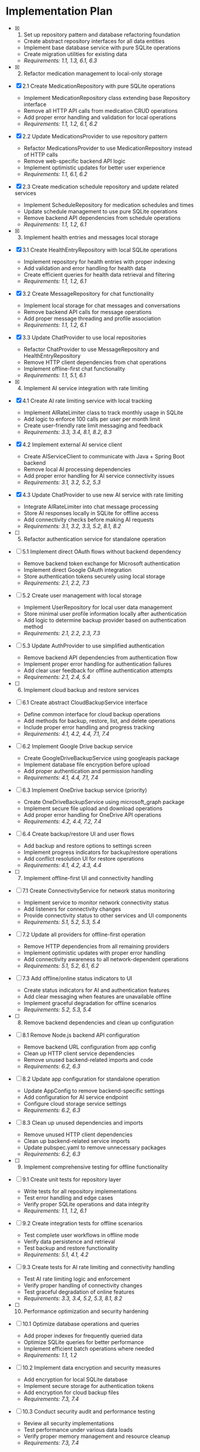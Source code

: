 # Implementation Plan

- [x] 1. Set up repository pattern and database refactoring foundation
  - Create abstract repository interfaces for all data entities
  - Implement base database service with pure SQLite operations
  - Create migration utilities for existing data
  - _Requirements: 1.1, 1.3, 6.1, 6.3_

- [x] 2. Refactor medication management to local-only storage
- [x] 2.1 Create MedicationRepository with pure SQLite operations
  - Implement MedicationRepository class extending base Repository interface
  - Remove all HTTP API calls from medication CRUD operations
  - Add proper error handling and validation for local operations
  - _Requirements: 1.1, 1.2, 6.1, 6.2_

- [x] 2.2 Update MedicationsProvider to use repository pattern
  - Refactor MedicationsProvider to use MedicationRepository instead of HTTP calls
  - Remove web-specific backend API logic
  - Implement optimistic updates for better user experience
  - _Requirements: 1.1, 6.1, 6.2_

- [x] 2.3 Create medication schedule repository and update related services
  - Implement ScheduleRepository for medication schedules and times
  - Update schedule management to use pure SQLite operations
  - Remove backend API dependencies from schedule operations
  - _Requirements: 1.1, 1.2, 6.1_

- [x] 3. Implement health entries and messages local storage
- [x] 3.1 Create HealthEntryRepository with local SQLite operations
  - Implement repository for health entries with proper indexing
  - Add validation and error handling for health data
  - Create efficient queries for health data retrieval and filtering
  - _Requirements: 1.1, 1.2, 6.1_

- [x] 3.2 Create MessageRepository for chat functionality
  - Implement local storage for chat messages and conversations
  - Remove backend API calls for message operations
  - Add proper message threading and profile association
  - _Requirements: 1.1, 1.2, 6.1_

- [x] 3.3 Update ChatProvider to use local repositories
  - Refactor ChatProvider to use MessageRepository and HealthEntryRepository
  - Remove HTTP client dependencies from chat operations
  - Implement offline-first chat functionality
  - _Requirements: 1.1, 5.1, 6.1_

- [x] 4. Implement AI service integration with rate limiting
- [x] 4.1 Create AI rate limiting service with local tracking
  - Implement AIRateLimiter class to track monthly usage in SQLite
  - Add logic to enforce 100 calls per user per month limit
  - Create user-friendly rate limit messaging and feedback
  - _Requirements: 3.3, 3.4, 8.1, 8.2, 8.3_

- [x] 4.2 Implement external AI service client
  - Create AIServiceClient to communicate with Java + Spring Boot backend
  - Remove local AI processing dependencies
  - Add proper error handling for AI service connectivity issues
  - _Requirements: 3.1, 3.2, 5.2, 5.3_

- [x] 4.3 Update ChatProvider to use new AI service with rate limiting
  - Integrate AIRateLimiter into chat message processing
  - Store AI responses locally in SQLite for offline access
  - Add connectivity checks before making AI requests
  - _Requirements: 3.1, 3.2, 3.3, 5.2, 8.1, 8.2_

- [ ] 5. Refactor authentication service for standalone operation
- [ ] 5.1 Implement direct OAuth flows without backend dependency
  - Remove backend token exchange for Microsoft authentication
  - Implement direct Google OAuth integration
  - Store authentication tokens securely using local storage
  - _Requirements: 2.1, 2.2, 7.3_

- [ ] 5.2 Create user management with local storage
  - Implement UserRepository for local user data management
  - Store minimal user profile information locally after authentication
  - Add logic to determine backup provider based on authentication method
  - _Requirements: 2.1, 2.2, 2.3, 7.3_

- [ ] 5.3 Update AuthProvider to use simplified authentication
  - Remove backend API dependencies from authentication flow
  - Implement proper error handling for authentication failures
  - Add clear user feedback for offline authentication attempts
  - _Requirements: 2.1, 2.4, 5.4_

- [ ] 6. Implement cloud backup and restore services
- [ ] 6.1 Create abstract CloudBackupService interface
  - Define common interface for cloud backup operations
  - Add methods for backup, restore, list, and delete operations
  - Include proper error handling and progress tracking
  - _Requirements: 4.1, 4.2, 4.4, 7.1, 7.4_

- [ ] 6.2 Implement Google Drive backup service
  - Create GoogleDriveBackupService using googleapis package
  - Implement database file encryption before upload
  - Add proper authentication and permission handling
  - _Requirements: 4.1, 4.4, 7.1, 7.4_

- [ ] 6.3 Implement OneDrive backup service (priority)
  - Create OneDriveBackupService using microsoft_graph package
  - Implement secure file upload and download operations
  - Add proper error handling for OneDrive API operations
  - _Requirements: 4.2, 4.4, 7.2, 7.4_

- [ ] 6.4 Create backup/restore UI and user flows
  - Add backup and restore options to settings screen
  - Implement progress indicators for backup/restore operations
  - Add conflict resolution UI for restore operations
  - _Requirements: 4.1, 4.2, 4.3, 4.4_

- [ ] 7. Implement offline-first UI and connectivity handling
- [ ] 7.1 Create ConnectivityService for network status monitoring
  - Implement service to monitor network connectivity status
  - Add listeners for connectivity changes
  - Provide connectivity status to other services and UI components
  - _Requirements: 5.1, 5.2, 5.3, 5.4_

- [ ] 7.2 Update all providers for offline-first operation
  - Remove HTTP dependencies from all remaining providers
  - Implement optimistic updates with proper error handling
  - Add connectivity awareness to all network-dependent operations
  - _Requirements: 5.1, 5.2, 6.1, 6.2_

- [ ] 7.3 Add offline/online status indicators to UI
  - Create status indicators for AI and authentication features
  - Add clear messaging when features are unavailable offline
  - Implement graceful degradation for offline scenarios
  - _Requirements: 5.2, 5.3, 5.4_

- [ ] 8. Remove backend dependencies and clean up configuration
- [ ] 8.1 Remove Node.js backend API configuration
  - Remove backend URL configuration from app config
  - Clean up HTTP client service dependencies
  - Remove unused backend-related imports and code
  - _Requirements: 6.2, 6.3_

- [ ] 8.2 Update app configuration for standalone operation
  - Update AppConfig to remove backend-specific settings
  - Add configuration for AI service endpoint
  - Configure cloud storage service settings
  - _Requirements: 6.2, 6.3_

- [ ] 8.3 Clean up unused dependencies and imports
  - Remove unused HTTP client dependencies
  - Clean up backend-related service imports
  - Update pubspec.yaml to remove unnecessary packages
  - _Requirements: 6.2, 6.3_

- [ ] 9. Implement comprehensive testing for offline functionality
- [ ] 9.1 Create unit tests for repository layer
  - Write tests for all repository implementations
  - Test error handling and edge cases
  - Verify proper SQLite operations and data integrity
  - _Requirements: 1.1, 1.2, 6.1_

- [ ] 9.2 Create integration tests for offline scenarios
  - Test complete user workflows in offline mode
  - Verify data persistence and retrieval
  - Test backup and restore functionality
  - _Requirements: 5.1, 4.1, 4.2_

- [ ] 9.3 Create tests for AI rate limiting and connectivity handling
  - Test AI rate limiting logic and enforcement
  - Verify proper handling of connectivity changes
  - Test graceful degradation of online features
  - _Requirements: 3.3, 3.4, 5.2, 5.3, 8.1, 8.2_

- [ ] 10. Performance optimization and security hardening
- [ ] 10.1 Optimize database operations and queries
  - Add proper indexes for frequently queried data
  - Optimize SQLite queries for better performance
  - Implement efficient batch operations where needed
  - _Requirements: 1.1, 1.2_

- [ ] 10.2 Implement data encryption and security measures
  - Add encryption for local SQLite database
  - Implement secure storage for authentication tokens
  - Add encryption for cloud backup files
  - _Requirements: 7.3, 7.4_

- [ ] 10.3 Conduct security audit and performance testing
  - Review all security implementations
  - Test performance under various data loads
  - Verify proper memory management and resource cleanup
  - _Requirements: 7.3, 7.4_